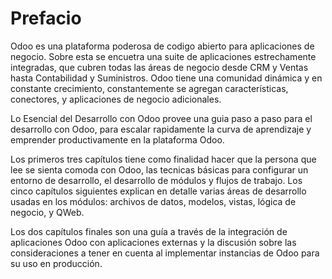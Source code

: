 Prefacio
=======

Odoo	es una plataforma poderosa de codigo abierto para aplicaciones de negocio.	Sobre esta se encuetra una suite de aplicaciones estrechamente integradas,	que cubren todas las áreas de negocio desde CRM y Ventas hasta Contabilidad y Suministros.	Odoo	tiene una comunidad dinámica y en constante crecimiento, constantemente se agregan características, conectores, y aplicaciones de negocio adicionales.

Lo Esencial del Desarrollo con Odoo	provee una guia paso a paso para el desarrollo con Odoo, para escalar rapidamente la curva de aprendizaje y emprender productivamente en la plataforma Odoo.

Los primeros tres capítulos tiene como finalidad hacer que la persona que lee se sienta comoda con Odoo, las tecnicas básicas para configurar un entorno de desarrollo, el desarrollo de módulos y flujos de trabajo.
Los cinco capítulos siguientes explican en detalle varias áreas de desarrollo usadas en los módulos: archivos de datos, modelos, vistas, lógica de negocio, y	QWeb.

Los dos capítulos finales son una guía a través de la integración de aplicaciones Odoo con aplicaciones externas y la discusión sobre las consideraciones a tener en cuenta al implementar instancias de Odoo para su uso en producción.

